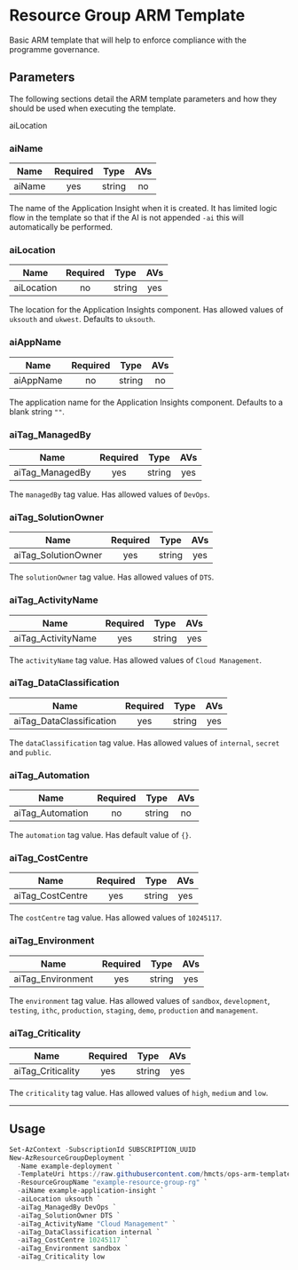 # Resource Group ARM Template

Basic ARM template that will help to enforce compliance with the programme
governance.

## Parameters

The following sections detail the ARM template parameters and how they should
be used when executing the template.

aiLocation

### aiName

| Name                     | Required | Type    | AVs |
| ------------------------ |:--------:| ------- |:---:|
| aiName                   | yes      | string  | no  |

The name of the Application Insight when it is created. It has limited logic
flow in the template so that if the AI is not appended `-ai` this will
automatically be performed.

### aiLocation

| Name                     | Required | Type    | AVs |
| ------------------------ |:--------:| ------- |:---:|
| aiLocation               | no       | string  | yes |

The location for the Application Insights component. Has allowed values of
`uksouth` and `ukwest`. Defaults to `uksouth`.

### aiAppName

| Name                     | Required | Type    | AVs |
| ------------------------ |:--------:| ------- |:---:|
| aiAppName                | no       | string  | no  |

The application name for the Application Insights component. Defaults to a
blank string `""`.

### aiTag_ManagedBy

| Name                     | Required | Type    | AVs |
| ------------------------ |:--------:| ------- |:---:|
| aiTag_ManagedBy          | yes      | string  | yes |

The `managedBy` tag value. Has allowed values of `DevOps`.

### aiTag_SolutionOwner

| Name                     | Required | Type    | AVs |
| ------------------------ |:--------:| ------- |:---:|
| aiTag_SolutionOwner      | yes      | string  | yes |

The `solutionOwner` tag value. Has allowed values of `DTS`.

### aiTag_ActivityName

| Name                     | Required | Type    | AVs |
| ------------------------ |:--------:| ------- |:---:|
| aiTag_ActivityName       | yes      | string  | yes |

The `activityName` tag value. Has allowed values of `Cloud Management`.

### aiTag_DataClassification

| Name                     | Required | Type    | AVs |
| ------------------------ |:--------:| ------- |:---:|
| aiTag_DataClassification | yes      | string  | yes |

The `dataClassification` tag value. Has allowed values of `internal`, `secret`
and `public`.

### aiTag_Automation

| Name                     | Required | Type    | AVs |
| ------------------------ |:--------:| ------- |:---:|
| aiTag_Automation         | no       | string  | no  |

The `automation` tag value. Has default value of `{}`.

### aiTag_CostCentre

| Name                     | Required | Type    | AVs |
| ------------------------ |:--------:| ------- |:---:|
| aiTag_CostCentre         | yes      | string  | yes |

The `costCentre` tag value. Has allowed values of `10245117`.

### aiTag_Environment

| Name                     | Required | Type    | AVs |
| ------------------------ |:--------:| ------- |:---:|
| aiTag_Environment        | yes      | string  | yes |

The `environment` tag value. Has allowed values of `sandbox`, `development`,
`testing`, `ithc`, `production`, `staging`, `demo`, `production` and
`management`.

### aiTag_Criticality

| Name                     | Required | Type    | AVs |
| ------------------------ |:--------:| ------- |:---:|
| aiTag_Criticality        | yes      | string  | yes |

The `criticality` tag value. Has allowed values of `high`, `medium` and `low`.

---

## Usage

```powershell
Set-AzContext -SubscriptionId SUBSCRIPTION_UUID
New-AzResourceGroupDeployment `
  -Name example-deployment `
  -TemplateUri https://raw.githubusercontent.com/hmcts/ops-arm-templates/master/application-insights/template.json `
  -ResourceGroupName "example-resource-group-rg" `
  -aiName example-application-insight `
  -aiLocation uksouth `
  -aiTag_ManagedBy DevOps `
  -aiTag_SolutionOwner DTS `
  -aiTag_ActivityName "Cloud Management" `
  -aiTag_DataClassification internal `
  -aiTag_CostCentre 10245117 `
  -aiTag_Environment sandbox `
  -aiTag_Criticality low
```
